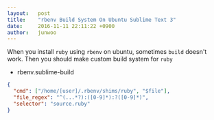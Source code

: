 ```yaml
---
layout:   post
title:    "rbenv Build System On Ubuntu Sublime Text 3"
date:     2016-11-11 22:11:22 +0900
author:   junwoo
---
```


When you install `ruby` using `rbenv` on ubuntu, sometimes `build` doesn't work. Then you should make custom build system for `ruby`

* rbenv.sublime-build

```json
{
  "cmd": ["/home/[user]/.rbenv/shims/ruby", "$file"],
  "file_regex": "^(...*?):([0-9]*):?([0-9]*)",
  "selector": "source.ruby"
}
```
